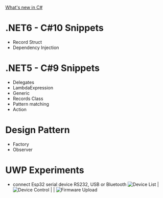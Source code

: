 [What's new in C#](https://docs.microsoft.com/de-de/dotnet/csharp/whats-new/csharp-9)
# .NET6 - C#10 Snippets
* Record Struct
* Dependency Injection
# .NET5 - C#9 Snippets
* Delegates
* LambdaExpression
* Generic
* Records Class
* Pattern matching
* Action
# Design Pattern
* Factory 
* Observer
# UWP Experiments
* connect Esp32 serial device RS232, USB or Bluetooth
![Device List](/UWP/Serial/Asset/device.jpg) | ![Device Control](./UWP/Serial/Asset/control.jpg) |
| ![Firmware Upload](./UWP/Serial/Asset/firmware.jpg)

